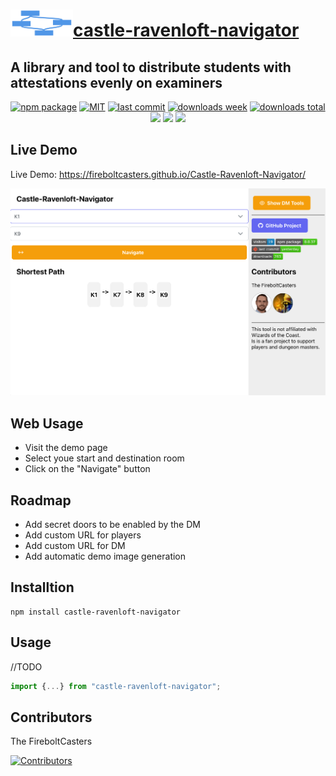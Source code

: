 <h1><a href="https://github.com/FireboltCasters/Castle-Ravenloft-Navigator"><img src="https://raw.githubusercontent.com/FireboltCasters/Castle-Ravenloft-Navigator/main/icon.png" width="100" heigth="100" /></a><a href="https://github.com/FireboltCasters/Castle-Ravenloft-Navigator">castle-ravenloft-navigator</a></h1><h2>A library and tool to distribute students with attestations evenly on examiners</h2>

<p align="center">
  <a href="https://badge.fury.io/js/castle-ravenloft-navigator.svg"><img src="https://badge.fury.io/js/castle-ravenloft-navigator.svg" alt="npm package" /></a>
  <a href="https://img.shields.io/github/license/FireboltCasters/Castle-Ravenloft-Navigator"><img src="https://img.shields.io/github/license/FireboltCasters/Castle-Ravenloft-Navigator" alt="MIT" /></a>
  <a href="https://img.shields.io/github/last-commit/FireboltCasters/Castle-Ravenloft-Navigator?logo=git"><img src="https://img.shields.io/github/last-commit/FireboltCasters/Castle-Ravenloft-Navigator?logo=git" alt="last commit" /></a>
  <a href="https://www.npmjs.com/package/castle-ravenloft-navigator"><img src="https://img.shields.io/npm/dm/castle-ravenloft-navigator.svg" alt="downloads week" /></a>
  <a href="https://www.npmjs.com/package/castle-ravenloft-navigator"><img src="https://img.shields.io/npm/dt/castle-ravenloft-navigator.svg" alt="downloads total" /></a>
  <a href="https://github.com/google/gts" alt="Google TypeScript Style"><img src="https://img.shields.io/badge/code%20style-google-blueviolet.svg"/></a>
  <a href="https://shields.io/" alt="Google TypeScript Style"><img src="https://img.shields.io/badge/uses-TypeScript-blue.svg"/></a>
  <a href="https://github.com/marketplace/actions/lint-action"><img src="https://img.shields.io/badge/uses-Lint%20Action-blue.svg"/></a>
</p>


## Live Demo

Live Demo: https://fireboltcasters.github.io/Castle-Ravenloft-Navigator/

<a href="https://fireboltcasters.github.io/Castle-Ravenloft-Navigator/"><img src="https://raw.githubusercontent.com/FireboltCasters/Castle-Ravenloft-Navigator/main/demo.png" alt="Demo" /></a>

## Web Usage
- Visit the demo page
- Select youe start and destination room
- Click on the "Navigate" button

## Roadmap

- Add secret doors to be enabled by the DM
- Add custom URL for players
- Add custom URL for DM
- Add automatic demo image generation


## Installtion

```
npm install castle-ravenloft-navigator
```

## Usage

//TODO

```ts
import {...} from "castle-ravenloft-navigator";
```

## Contributors

The FireboltCasters

<a href="https://github.com/FireboltCasters/Castle-Ravenloft-Navigator"><img src="https://contrib.rocks/image?repo=FireboltCasters/Castle-Ravenloft-Navigator" alt="Contributors" /></a>
